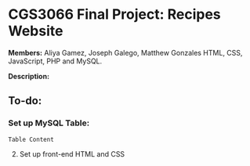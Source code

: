 # CGS3066 Final Project: Recipes Website
**Members:** Aliya Gamez, Joseph Galego, Matthew Gonzales
HTML, CSS, JavaScript, PHP and MySQL.

**Description:**

## To-do:

### Set up MySQL Table:
    Table Content

2. Set up front-end HTML and CSS